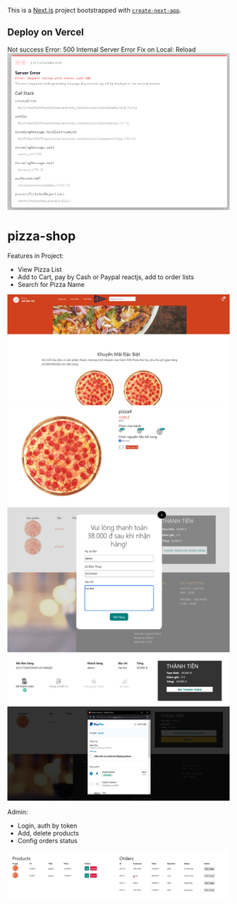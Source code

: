This is a [Next.js](https://nextjs.org/) project bootstrapped with [`create-next-app`](https://github.com/vercel/next.js/tree/canary/packages/create-next-app).

## Deploy on Vercel

Not success
Error: 500 Internal Server Error
Fix on Local: Reload
<img src="./images/error.png"/>
# pizza-shop

Features in Project:

- View Pizza List
- Add to Cart, pay by Cash or Paypal reactjs, add to order lists
- Search for Pizza Name
  
<img src="./images/demo1.png"/>
<img src="./images/demo2.png"/>
<img src="./images/demo3.png"/>
<img src="./images/demo4.png"/>
<img src="./images/demo5.png"/>


<br />

Admin:
<ul>
<li>Login, auth by token</li>
  <li>Add, delete products</li>
  <li>Config orders status</li>
</ul>
<img src="./images/demo6.png"/>

